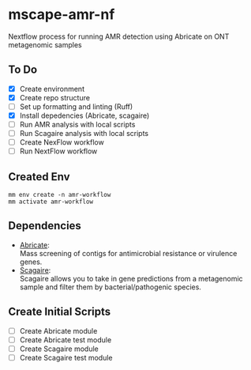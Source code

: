 # mscape-amr-nf
Nextflow process for running AMR detection using Abricate on ONT metagenomic samples

## To Do
- [x] Create environment
- [X] Create repo structure
- [ ] Set up formatting and linting (Ruff)
- [X] Install depedencies (Abricate, scagaire)
- [ ] Run AMR analysis with local scripts
- [ ] Run Scagaire analysis with local scripts
- [ ] Create NexFlow workflow 
- [ ] Run NextFlow workflow

## Created Env
```
mm env create -n amr-workflow
mm activate amr-workflow
```

## Dependencies
- [Abricate](https://github.com/tseemann/abricate):  
Mass screening of contigs for antimicrobial resistance or virulence genes.
- [Scagaire](https://github.com/quadram-institute-bioscience/scagaire):  
Scagaire allows you to take in gene predictions from a metagenomic sample and filter them by bacterial/pathogenic species. 

## Create Initial Scripts 
- [ ] Create Abricate module
- [ ] Create Abricate test module
- [ ] Create Scagaire module
- [ ] Create Scagaire test module